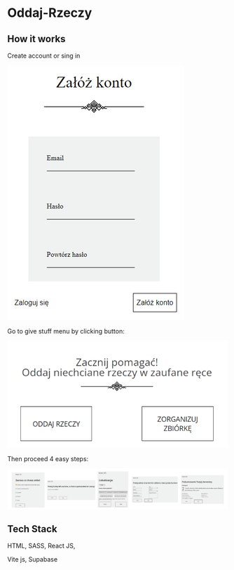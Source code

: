 # Oddaj-Rzeczy

## How it works
Create account or sing in


![](images/createAcc.png)

Go to give stuff menu by clicking button: 

![](images/pickmenu.png)

Then proceed 4 easy steps: 

![](images/oddajRzeczy.png)
## Tech Stack

HTML, SASS, React JS,

Vite js, Supabase



